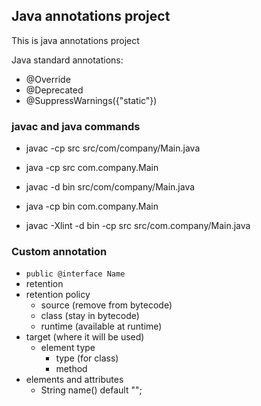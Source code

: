 ## Java annotations project
This is java annotations project

Java standard annotations:
- @Override
- @Deprecated
- @SuppressWarnings({"static"})


### javac and java commands
 - javac -cp src src/com/company/Main.java
 - java -cp src com.company.Main
 
 - javac -d bin src/com/company/Main.java
 - java -cp bin com.company.Main
 
 - javac -Xlint -d bin -cp src src/com.company/Main.java 

### Custom annotation
- `public @interface Name`
- retention
- retention policy
    * source (remove from bytecode)
    * class (stay in bytecode)
    * runtime (available at runtime)
- target (where it will be used)
    * element type
        * type (for class)
        * method
- elements and attributes
    - String name() default "";